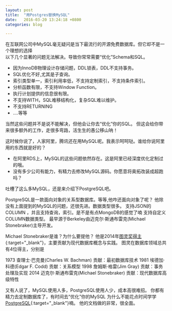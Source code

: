 ```yaml
---
layout: post
title:  "用Postgres替换MySQL"
date:   2016-03-20 13:24:18 +0800
categories: blog

---
```

在互联网公司中MySQL毫无疑问是当下最流行的开源免费数据库。但它却不是一个理想的选择
<br/>
以下几个显著的问题无法解决。导致你常常需要“优化”Schema和SQL。

- 因为InnoDB物理设计存储问题，DDL锁表，DDL不支持事务。
- SQL优化不好,尤其是子查询。
- 索引类型单一，索引利用率低，不支持定制索引，不支持条件索引。
- 分析函数有限，不支持Window Function。
- 执行计划提供的信息很有限。
- 不支持WITH，SQL难移结构化，复杂SQL难以维护。
- 不支持RETURNING
- ....等等

当然这些问题并不是说不能解决，但他会让你去“优化”你的SQL。
但这会给你带来很多额外的工作，走很多弯路，活生生的愚公移山呐！

这时候你说了，人家阿里，腾讯还在用MySQL呢。我表示呵呵哒。谁给你说阿里用的东西就是好的？

- 在阿里RDS上，MySQL的这些问题依然存在。这是阿里已经深度优化定制过的哦。
- 没有多少公司有能力，有精力去修改MySQL源码。你愿意将奥拓改装成超跑吗？

吐槽了这么多MySQL，还是来介绍下PostgreSQL吧。

PostgreSQL是一款面向对象的关系型数据库。等等,他咋还面向对象了呢？
他除没有上面提到的MySQL的问题，还很先进。数据类型很多。
支持JSON的COLUMN ，并且支持查询，索引。是不是有点MongoDB的感觉了喃
支持自定义COLUMN数据类型。
最早源于Berkeley由迈克尔·斯通布雷克(Michael Stonebraker)主导开发。

Michael Stonebraker是谁？为什么要提他？
他是2014年[图灵奖得主](https://en.wikipedia.org/wiki/Turing_Award){:target="_blank"}，主要贡献为现代数据库概念与实践。
图灵在数据库领域总共有4位得主，分别是

1973    查理士·巴克曼(Charles W. Bachman)         贡献：最初数据库技术
1981    埃德加·科德(Edgar F. Codd)                贡献：关系模型
1998    詹姆斯·格雷(Jim Gray)                     贡献：事务处理及实现
2014    迈克尔·斯通布雷克(Michael Stonebraker)     贡献：现代数据库高级特性

又有人说了，MySQL使用人多，PostgreSQL使用人少，成本高很难招。
你都有精力去定制数据库了，有时间去“优化”你的MySQL
为什么不能花点时间学学[PostgreSQL](http://www.postgresql.org){:target="_blank"}喃。
他的文档做的非常，很全面。











[postgres-vs-mysql]:https://www.zhihu.com/question/20010554
[jekyll-docs]: http://jekyllrb.com/docs/home
[jekyll-gh]:   https://github.com/jekyll/jekyll
[jekyll-talk]: https://talk.jekyllrb.com/
